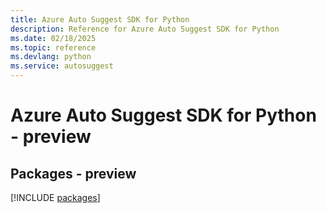 ```yaml
---
title: Azure Auto Suggest SDK for Python
description: Reference for Azure Auto Suggest SDK for Python
ms.date: 02/18/2025
ms.topic: reference
ms.devlang: python
ms.service: autosuggest
---
```

# Azure Auto Suggest SDK for Python - preview
## Packages - preview
[!INCLUDE [packages](auto-suggest-index.md)]